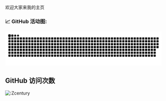 欢迎大家来我的主页
### 📈 GitHub 活动图:
![BEPb's github activity graph](https://raw.githubusercontent.com/Zcentury/Zcentury/c1e1dc65ecd440f2e2202ef248f04483e3dbcb85/github-user-contribution.svg)


## GitHub 访问次数

<div style="">
  <img src="https://count.getloli.com/get/@:Zcentury" alt=":Zcentury" />
</center>


